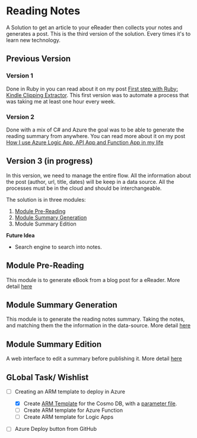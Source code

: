 # Reading Notes
A Solution to get an article to your eReader then collects your notes and generates a post.
This is the third version of the solution. Every times it's to learn new technology. 

## Previous Version

### Version 1

Done in Ruby in you can read about it on my post [First step with Ruby: Kindle Clipping Extractor](http://www.frankysnotes.com/2011/11/first-step-with-ruby-kindle-clipping.html). This first version was to automate a process that was taking me at least one hour every week.

### Version 2 

Done with a mix of C# and Azure the goal was to be able to generate the reading summary from anywhere. You can read more about it on my post [How I use Azure Logic App, API App and Function App in my life](http://www.frankysnotes.com/2016/10/how-i-use-azure-app-api-app-and.html)


## Version 3 (in progress)

In this version, we need to manage the entire flow. All the information about the post (author, url, title, dates) will be keep in a data source. All the processes must be in the cloud and should be interchangeable.

The solution is in three modules: 

1. [Module Pre-Reading](module-pre-reading/README.md)
2. [Module Summary Generation](module-summary-generation/README.md)
3. Module Summary Edition

**Future Idea**

- Search engine to search into notes.

## Module Pre-Reading

This module is to generate eBook from a blog post for a eReader. More detail [here](module-pre-reading/README.md)

## Module Summary Generation

This module is to generate the reading notes summary. Taking the notes, and matching them the the information in the data-source.  More detail [here](module-summary-generation/README.md)

## Module Summary Edition

A web interface to edit a summary before publishing it.  More detail [here](module-summary-edition/README.md)


## GLobal Task/ Wishlist

- [ ] Creating an ARM template to deploy in Azure
  - [X] Create [ARM Template](preReading/Deployment/cosmoDB.json) for the Cosmo DB, with a [parameter file](preReading/Deployment/deploy.parameters.json).
  - [ ] Create ARM template for Azure Function
  - [ ] Create ARM template for Logic Apps
- [ ] Azure Deploy button from GitHub

     